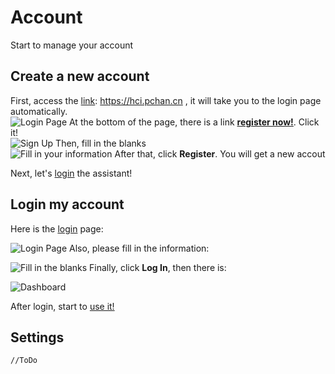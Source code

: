 # Account
Start to manage your account

<TOC/>

## Create a new account

First, access the [link](https://hci.pchan.cn): https://hci.pchan.cn , it will take you to the login page automatically.    
![Login Page](/docs/user-guide/login-1.png "Login Page")
At the bottom of the page, there is a link **[register now!](https://hci.pchan.cn/#/sign-up)**. Click it!   
![Sign Up](/docs/user-guide/sign-up-1.png "Sign Up")
Then, fill in the blanks   
![Fill in your information](/docs/user-guide/sign-up-2.png "Fill in your informatio")
After that, click **Register**. You will get a new accout   

Next, let's [login](#login-my-account) the assistant! 

## Login my account

Here is the [login](https://hci.pchan.cn/#/login) page:   

![Login Page](/docs/user-guide/login-1.png "Login Page")
Also, please fill in the information:   

![Fill in the blanks](/docs/user-guide/login-2.png "Fill in the blanks")
Finally, click **Log In**, then there is:   

![Dashboard](/docs/user-guide/dashboard.png "Dashboard")

After login, start to [use it!](courses.md)

## Settings

`//ToDo`